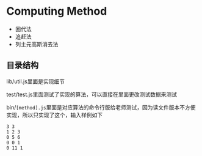 # Computing Method

* 回代法
* 追赶法
* 列主元高斯消去法

## 目录结构

lib/util.js里面是实现细节

test/test.js里面测试了实现的算法，可以直接在里面更改测试数据来测试

bin/`[method].js`里面是对应算法的命令行版给老师测试，因为读文件版本不方便实现，所以只实现了这个，输入样例如下

```
3 3
1 2 3
0 5 6
0 0 1
0 11 1
```